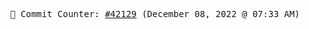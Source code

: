 <p align="center">
    <samp>
        📮 Commit Counter: <a href="https://github.com/Javascript-void0/Javascript-void0/commits/main">#42129</a> (December 08, 2022 @ 07:33 AM)
    </samp>
</p>